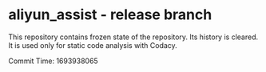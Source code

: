 # aliyun_assist - release branch

This repository contains frozen state of the repository.
Its history is cleared. It is used only for static code
analysis with Codacy.

Commit Time: 1693938065